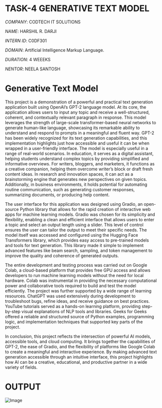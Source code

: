 # TASK-4 GENERATIVE TEXT MODEL

*COMPANY*: CODTECH IT SOLUTIONS

*NAME*: HARSHIL R. DARJI

*INTERN ID*: C0DF301

*DOMAIN*: Artificial Intelligence Markup Language.

*DURATION*: 4 WEEEKS

*NENTOR*: NEELA SANTOSH

# Generative Text Model

This project is a demonstration of a powerful and practical text generation application built using OpenAI’s GPT-2 language model. At its core, the application allows users to input any topic and receive a well-structured, coherent, and contextually relevant paragraph in response. This model leverages the strength of large-scale transformer-based neural networks to generate human-like language, showcasing its remarkable ability to understand and respond to prompts in a meaningful and fluent way. GPT-2 has been widely recognized for its text generation capabilities, and this implementation highlights just how accessible and useful it can be when wrapped in a user-friendly interface. The model is especially useful in a range of real-world scenarios. In education, it serves as a digital assistant, helping students understand complex topics by providing simplified and informative overviews. For writers, bloggers, and marketers, it functions as a creative companion, helping them overcome writer’s block or draft fresh content ideas. In research and innovation spaces, it can act as a brainstorming engine that generates new perspectives on given topics. Additionally, in business environments, it holds potential for automating routine communication, such as generating customer responses, summarizing documents, or producing help content.

The user interface for this application was designed using Gradio, an open-source Python library that allows for the rapid creation of interactive web apps for machine learning models. Gradio was chosen for its simplicity and flexibility, enabling a clean and efficient interface that allows users to enter a topic and select an output length using a slider. This level of control ensures the user can tailor the output to meet their specific needs. The model itself was accessed and configured using the Hugging Face Transformers library, which provides easy access to pre-trained models and tools for text generation. This library made it simple to implement advanced features like beam search, sampling, and token management to improve the quality and coherence of generated outputs.

The entire development and testing process was carried out on Google Colab, a cloud-based platform that provides free GPU access and allows developers to run machine learning models without the need for local hardware. Colab was instrumental in providing the necessary computational power and collaborative tools required to build and test the model efficiently. The project was further supported by a wide range of learning resources. ChatGPT was used extensively during development to troubleshoot bugs, refine ideas, and receive guidance on best practices. YouTube tutorials served as a hands-on learning platform, providing step-by-step visual explanations of NLP tools and libraries. Geeks for Geeks offered a reliable and structured source of Python examples, programming logic, and implementation techniques that supported key parts of the project.

In conclusion, this project reflects the intersection of powerful AI models, accessible tools, and cloud computing. It brings together the capabilities of GPT-2, the ease of Gradio, and the flexibility of platforms like Google Colab to create a meaningful and interactive experience. By making advanced text generation accessible through an intuitive interface, this project highlights how AI can be a creative, educational, and productive partner in a wide variety of fields.

# OUTPUT

![Image](https://github.com/user-attachments/assets/ba272a10-f8c5-453b-8f4b-34edf5685a2b)
